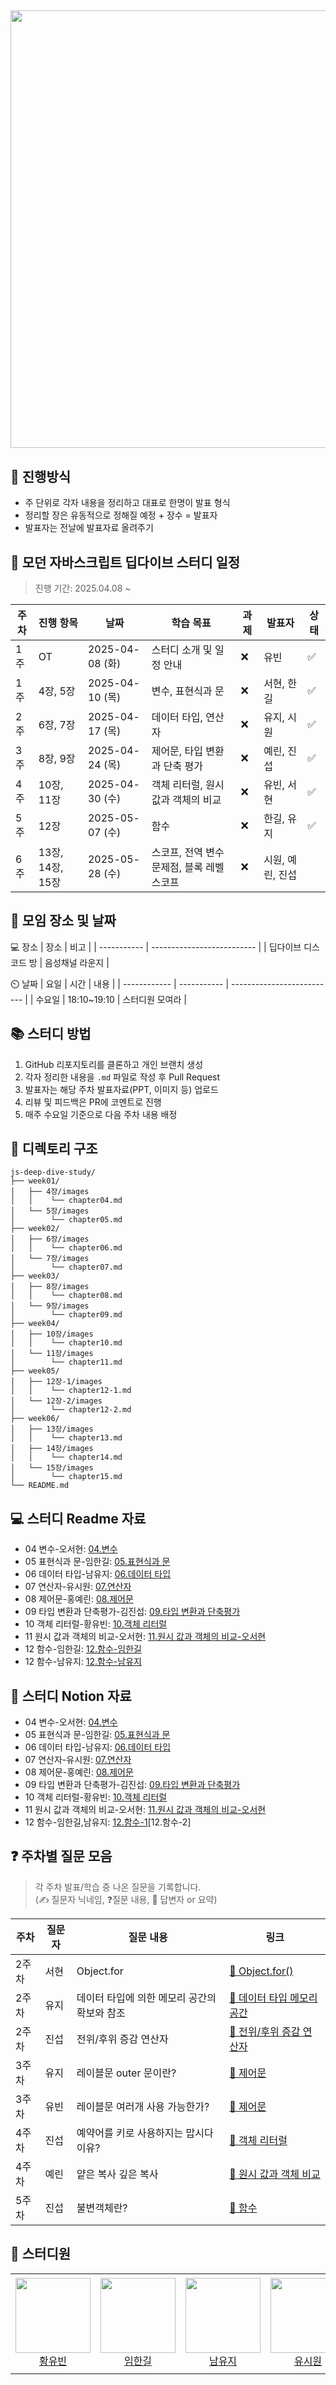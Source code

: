 ## <img src="https://velog.velcdn.com/images/narcoker/post/9c9f1651-931c-49b2-9f57-8a879b432bd4/image.png" width="700" />

## 🎈 진행방식

- 주 단위로 각자 내용을 정리하고 대표로 한명이 발표 형식
- 정리할 장은 유동적으로 정해질 예정 + 장수 = 발표자
- 발표자는 전날에 발표자료 올려주기

## 📘 모던 자바스크립트 딥다이브 스터디 일정

> 진행 기간: 2025.04.08 ~

| 주차 | 진행 항목        | 날짜            | 학습 목표                                  | 과제 | 발표자           | 상태 |
| ---- | ---------------- | --------------- | ------------------------------------------ | ---- | ---------------- | ---- |
| 1주  | OT               | 2025-04-08 (화) | 스터디 소개 및 일정 안내                   | ❌   | 유빈             | ✅   |
| 1주  | 4장, 5장         | 2025-04-10 (목) | 변수, 표현식과 문                          | ❌   | 서현, 한길       | ✅   |
| 2주  | 6장, 7장         | 2025-04-17 (목) | 데이터 타입, 연산자                        | ❌   | 유지, 시원       | ✅   |
| 3주  | 8장, 9장         | 2025-04-24 (목) | 제어문, 타입 변환과 단축 평가              | ❌   | 예린, 진섭       | ✅   |
| 4주  | 10장, 11장       | 2025-04-30 (수) | 객체 리터럴, 원시 값과 객체의 비교         | ❌   | 유빈, 서현       | ✅   |
| 5주  | 12장             | 2025-05-07 (수) | 함수                                       | ❌   | 한길, 유지       | ✅   |
| 6주  | 13장, 14장, 15장 | 2025-05-28 (수) | 스코프, 전역 변수 문제점, 블록 레벨 스코프 | ❌   | 시원, 예린, 진섭 |      |

## 📌 모임 장소 및 날짜

💻 장소
| 장소 | 비고 |
| ----------- | -------------------------- |
| 딥다이브 디스코드 방 | 음성채널 라운지 |

⏲️ 날짜
| 요일 | 시간 | 내용 |
| ------------ | ----------- | -------------------------- |
| 수요일 | 18:10~19:10 | 스터디원 모여라 |

## 📚 스터디 방법

1. GitHub 리포지토리를 클론하고 개인 브랜치 생성
2. 각자 정리한 내용을 `.md` 파일로 작성 후 Pull Request
3. 발표자는 해당 주차 발표자료(PPT, 이미지 등) 업로드
4. 리뷰 및 피드백은 PR에 코멘트로 진행
5. 매주 수요일 기준으로 다음 주차 내용 배정

## 📂 디렉토리 구조

```
js-deep-dive-study/
├── week01/
│   ├── 4장/images
│   │    └── chapter04.md
│   └── 5장/images
│        └── chapter05.md
├── week02/
│   ├── 6장/images
│   │    └── chapter06.md
│   └── 7장/images
│        └── chapter07.md
├── week03/
│   ├── 8장/images
│   │    └── chapter08.md
│   └── 9장/images
│        └── chapter09.md
├── week04/
│   ├── 10장/images
│   │    └── chapter10.md
│   └── 11장/images
│        └── chapter11.md
├── week05/
│   ├── 12장-1/images
│   │    └── chapter12-1.md
│   └── 12장-2/images
│        └── chapter12-2.md
├── week06/
│   ├── 13장/images
│   │    └── chapter13.md
│   ├── 14장/images
│   │    └── chapter14.md
│   └── 15장/images
│        └── chapter15.md
└── README.md
```

## 💻 스터디 Readme 자료

- 04 변수-오서현: [04.변수](/week01/4장/se5ri04.md)
- 05 표현식과 문-임한길: [05.표현식과 문](/week01/5장/chapter05.md)
- 06 데이터 타입-남유지: [06.데이터 타입](/week02/6장/datatype06.md)
- 07 연산자-유시원: [07.연산자](/week02/7장/chapter07.md)
- 08 제어문-홍예린: [08.제어문](/week03/8장/chapter08.md)
- 09 타입 변환과 단축평가-김진섭: [09.타입 변환과 단축평가](/week03/9장/chapter09.md)
- 10 객체 리터럴-황유빈: [10.객체 리터럴](/week04/10장/chapter10.md)
- 11 원시 값과 객체의 비교-오서현: [11.원시 값과 객체의 비교-오서현](/week04/11장/chapter11.md)
- 12 함수-임한길: [12.함수-임한길](/week05/12장-1/chapter12-1.md)
- 12 함수-남유지: [12.함수-남유지](/week05/12장-2/chapter12-2.md)

## 📒 스터디 Notion 자료

- 04 변수-오서현: [04.변수](/week01/4장/se5ri04.md)
- 05 표현식과 문-임한길: [05.표현식과 문](https://www.notion.so/5-1eb91c23507980688898eb12ec7ac6de)
- 06 데이터 타입-남유지: [06.데이터 타입](https://www.notion.so/6-1d70bd97ed3480f3b80de0ef624fc0d1?pvs=4)
- 07 연산자-유시원: [07.연산자](https://www.notion.so/7-1d8566396b51801b80a4d510d74c6d17)
- 08 제어문-홍예린: [08.제어문](/week03/8장/chapter08.md)
- 09 타입 변환과 단축평가-김진섭: [09.타입 변환과 단축평가](https://www.notion.so/9-1de7f959da5780b6ab5fef958e910dcb)
- 10 객체 리터럴-황유빈: [10.객체 리터럴](https://beeni.notion.site/10-1dcc20e896788067961fffca6fa80a91?pvs=4)
- 11 원시 값과 객체의 비교-오서현: [11.원시 값과 객체의 비교-오서현](https://www.notion.so/11-1e3bbaaf3b0a80c09054df3aa1f111a7)
- 12 함수-임한길,남유지: [12.함수-1](https://www.notion.so/12-1e791c23507980a3a0adf3a11f1961b1)[12.함수-2]

## ❓ 주차별 질문 모음

> 각 주차 발표/학습 중 나온 질문을 기록합니다.  
> (✍️ 질문자 닉네임, ❓질문 내용, 💬 답변자 or 요약)

| 주차  | 질문자 | 질문 내용                                    | 링크                                                  |
| ----- | ------ | -------------------------------------------- | ----------------------------------------------------- |
| 2주차 | 서현   | Object.for                                   | [📎 Object.for()](week02/Q&A/week02-Q.md/)            |
| 2주차 | 유지   | 데이터 타입에 의한 메모리 공간의 확보와 참조 | [📎 데이터 타입 메모리 공간](week02/Q&A/week02-Q.md/) |
| 2주차 | 진섭   | 전위/후위 증감 연산자                        | [📎 전위/후위 증감 연산자](week02/Q&A/week02-Q.md/)   |
| 3주차 | 유지   | 레이블문 outer 문이란?                       | [📎 제어문](week03/Q&A/week03-QA.md)                  |
| 3주차 | 유빈   | 레이블문 여러개 사용 가능한가?               | [📎 제어문](week03/Q&A/week03-QA.md)                  |
| 4주차 | 진섭   | 예약어를 키로 사용하지는 맙시다 이유?        | [📎 객체 리터럴](week04/Q&A/week04-QA.md)             |
| 4주차 | 예린   | 얕은 복사 깊은 복사                          | [📎 원시 값과 객체 비교](week04/Q&A/week04-QA.md)     |
| 5주차 | 진섭   | 불변객체란?                                  | [📎 함수](week05/Q&A/week05-QA.md)                    |

## 👥 스터디원

<table>
  <tr height="160px">
    <td align="center">
      <a href="https://github.com/YouVin"><img height="120px" width="120px" src="https://avatars.githubusercontent.com/YouVin"/></a>
      <br />
      <a href="https://github.com/YouVin">황유빈</a>
    </td>
    <td align="center">
      <a href="https://github.com/onewayay"><img height="120px" width="120px" src="https://avatars.githubusercontent.com/onewayay"/></a>
      <br />
      <a href="https://github.com/onewayay">임한길</a>
    </td>
    <td align="center">
      <a href="https://github.com/mumuyuji"><img height="120px" width="120px" src="https://avatars.githubusercontent.com/mumuyuji"/></a>
      <br />
      <a href="https://github.com/mumuyuji">남유지</a>
    </td>
     <td align="center">
      <a href="https://github.com/SiwonYoo"><img height="120px" width="120px" src="https://avatars.githubusercontent.com/SiwonYoo"/></a>
      <br />
      <a href="https://github.com/SiwonYoo">유시원</a>
    </td>
     <td align="center">
      <a href="https://github.com/Jinseob92"><img height="120px" width="120px" src="https://avatars.githubusercontent.com/Jinseob92"/></a>
      <br />
      <a href="https://github.com/Jinseob92">김진섭</a>
    </td>
     <td align="center">
      <a href="https://github.com/se5ri"><img height="120px" width="120px" src="https://avatars.githubusercontent.com/se5ri"/></a>
      <br />
      <a href="https://github.com/se5ri">오서현</a>
    </td>
         <td align="center">
      <a href="https://github.com/hhongye"><img height="120px" width="120px" src="https://avatars.githubusercontent.com/hhongye"/></a>
      <br />
      <a href="https://github.com/hhongye">홍예린</a>
    </td>
  </tr>
</table>
